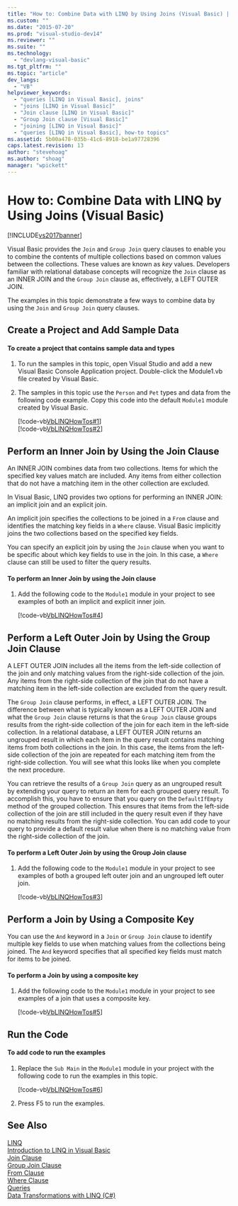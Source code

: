 ```yaml
---
title: "How to: Combine Data with LINQ by Using Joins (Visual Basic) | Microsoft Docs"
ms.custom: ""
ms.date: "2015-07-20"
ms.prod: "visual-studio-dev14"
ms.reviewer: ""
ms.suite: ""
ms.technology: 
  - "devlang-visual-basic"
ms.tgt_pltfrm: ""
ms.topic: "article"
dev_langs: 
  - "VB"
helpviewer_keywords: 
  - "queries [LINQ in Visual Basic], joins"
  - "joins [LINQ in Visual Basic]"
  - "Join clause [LINQ in Visual Basic]"
  - "Group Join clause [Visual Basic]"
  - "joining [LINQ in Visual Basic]"
  - "queries [LINQ in Visual Basic], how-to topics"
ms.assetid: 5b00a478-035b-41c6-8918-be1a97728396
caps.latest.revision: 13
author: "stevehoag"
ms.author: "shoag"
manager: "wpickett"
---
```

# How to: Combine Data with LINQ by Using Joins (Visual Basic)
[!INCLUDE[vs2017banner](../../../../includes/vs2017banner.md)]

Visual Basic provides the `Join` and `Group Join` query clauses to enable you to combine the contents of multiple collections based on common values between the collections. These values are known as *key* values. Developers familiar with relational database concepts will recognize the `Join` clause as an INNER JOIN and the `Group Join` clause as, effectively, a LEFT OUTER JOIN.  
  
 The examples in this topic demonstrate a few ways to combine data by using the `Join` and `Group Join` query clauses.  
  
## Create a Project and Add Sample Data  
  
#### To create a project that contains sample data and types  
  
1.  To run the samples in this topic, open Visual Studio and add a new Visual Basic Console Application project. Double-click the Module1.vb file created by Visual Basic.  
  
2.  The samples in this topic use the `Person` and `Pet` types and data from the following code example. Copy this code into the default `Module1` module created by Visual Basic.  
  
     [!code-vb[VbLINQHowTos#1](../../../../snippets/visualbasic/VS_Snippets_VBCSharp/VbLINQHowTos/VB/Module1.vb#1)]  
    [!code-vb[VbLINQHowTos#2](../../../../snippets/visualbasic/VS_Snippets_VBCSharp/VbLINQHowTos/VB/Module1.vb#2)]  
  
## Perform an Inner Join by Using the Join Clause  
 An INNER JOIN combines data from two collections. Items for which the specified key values match are included. Any items from either collection that do not have a matching item in the other collection are excluded.  
  
 In Visual Basic, LINQ provides two options for performing an INNER JOIN: an implicit join and an explicit join.  
  
 An implicit join specifies the collections to be joined in a `From` clause and identifies the matching key fields in a `Where` clause. Visual Basic implicitly joins the two collections based on the specified key fields.  
  
 You can specify an explicit join by using the `Join` clause when you want to be specific about which key fields to use in the join. In this case, a `Where` clause can still be used to filter the query results.  
  
#### To perform an Inner Join by using the Join clause  
  
1.  Add the following code to the `Module1` module in your project to see examples of both an implicit and explicit inner join.  
  
     [!code-vb[VbLINQHowTos#4](../../../../snippets/visualbasic/VS_Snippets_VBCSharp/VbLINQHowTos/VB/Module1.vb#4)]  
  
## Perform a Left Outer Join by Using the Group Join Clause  
 A LEFT OUTER JOIN includes all the items from the left-side collection of the join and only matching values from the right-side collection of the join. Any items from the right-side collection of the join that do not have a matching item in the left-side collection are excluded from the query result.  
  
 The `Group Join` clause performs, in effect, a LEFT OUTER JOIN. The difference between what is typically known as a LEFT OUTER JOIN and what the `Group Join` clause returns is that the `Group Join` clause groups results from the right-side collection of the join for each item in the left-side collection. In a relational database, a LEFT OUTER JOIN returns an ungrouped result in which each item in the query result contains matching items from both collections in the join. In this case, the items from the left-side collection of the join are repeated for each matching item from the right-side collection. You will see what this looks like when you complete the next procedure.  
  
 You can retrieve the results of a `Group Join` query as an ungrouped result by extending your query to return an item for each grouped query result. To accomplish this, you have to ensure that you query on the `DefaultIfEmpty` method of the grouped collection. This ensures that items from the left-side collection of the join are still included in the query result even if they have no matching results from the right-side collection. You can add code to your query to provide a default result value when there is no matching value from the right-side collection of the join.  
  
#### To perform a Left Outer Join by using the Group Join clause  
  
1.  Add the following code to the `Module1` module in your project to see examples of both a grouped left outer join and an ungrouped left outer join.  
  
     [!code-vb[VbLINQHowTos#3](../../../../snippets/visualbasic/VS_Snippets_VBCSharp/VbLINQHowTos/VB/Module1.vb#3)]  
  
## Perform a Join by Using a Composite Key  
 You can use the `And` keyword in a `Join` or `Group Join` clause to identify multiple key fields to use when matching values from the collections being joined. The `And` keyword specifies that all specified key fields must match for items to be joined.  
  
#### To perform a Join by using a composite key  
  
1.  Add the following code to the `Module1` module in your project to see examples of a join that uses a composite key.  
  
     [!code-vb[VbLINQHowTos#5](../../../../snippets/visualbasic/VS_Snippets_VBCSharp/VbLINQHowTos/VB/Module1.vb#5)]  
  
## Run the Code  
  
#### To add code to run the examples  
  
1.  Replace the `Sub Main` in the `Module1` module in your project with the following code to run the examples in this topic.  
  
     [!code-vb[VbLINQHowTos#6](../../../../snippets/visualbasic/VS_Snippets_VBCSharp/VbLINQHowTos/VB/Module1.vb#6)]  
  
2.  Press F5 to run the examples.  
  
## See Also  
 [LINQ](../../../../visual-basic/programming-guide/language-features/linq/index.md)   
 [Introduction to LINQ in Visual Basic](../../../../visual-basic/programming-guide/language-features/linq/introduction-to-linq.md)   
 [Join Clause](../../../../visual-basic/language-reference/queries/join-clause.md)   
 [Group Join Clause](../../../../visual-basic/language-reference/queries/group-join-clause.md)   
 [From Clause](../../../../visual-basic/language-reference/queries/from-clause.md)   
 [Where Clause](../../../../visual-basic/language-reference/queries/where-clause.md)   
 [Queries](../../../../visual-basic/language-reference/queries/queries.md)   
 [Data Transformations with LINQ (C#)](../../../../csharp/programming-guide/concepts/linq/data-transformations-with-linq.md)
